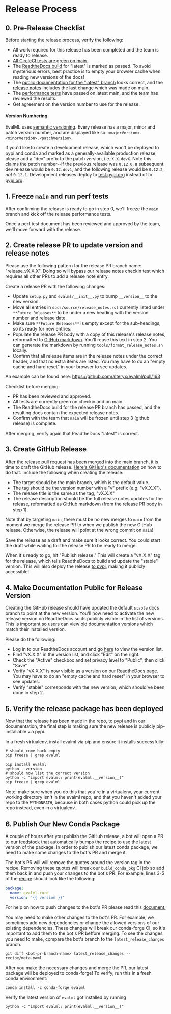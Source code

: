 # Release Process

## 0. Pre-Release Checklist
Before starting the release process, verify the following:
* All work required for this release has been completed and the team is ready to release.
* [All CircleCI tests are green on main](https://app.circleci.com/pipelines/github/alteryx/evalml?branch=main).
* The [ReadtheDocs build](https://readthedocs.com/projects/feature-labs-inc-evalml/builds/) for "latest" is marked as passed. To avoid mysterious errors, best practice is to empty your browser cache when reading new versions of the docs!
* The [public documentation for the "latest" branch](https://evalml.featurelabs.com/en/latest/) looks correct, and the [release notes](https://evalml.featurelabs.com/en/latest/release_notes.html) includes the last change which was made on main.
* The [performance tests](https://github.com/FeatureLabs/evalml_looking_glass) have passed on latest main, and the team has reviewed the results.
* Get agreement on the version number to use for the release.

#### Version Numbering

EvalML uses [semantic versioning](https://semver.org/). Every release has a major, minor and patch version number, and are displayed like so: `<majorVersion>.<minorVersion>.<patchVersion>`.

If you'd like to create a development release, which won't be deployed to pypi and conda and marked as a generally-available production release, please add a "dev" prefix to the patch version, i.e. `X.X.devX`. Note this claims the patch number--if the previous release was `0.12.0`, a subsequent dev release would be `0.12.dev1`, and the following release would be `0.12.2`, *not* `0.12.1`. Development releases deploy to [test.pypi.org](https://test.pypi.org/project/evalml/) instead of to [pypi.org](https://pypi.org/project/evalml).

## 1. Freeze `main` and run perf tests
After confirming the release is ready to go in step 0, we'll freeze the `main` branch and kick off the release performance tests.

Once a perf test document has been reviewed and approved by the team, we'll move forward with the release.

## 2. Create release PR to update version and release notes
Please use the following pattern for the release PR branch name: "release_vX.X.X". Doing so will bypass our release notes checkin test which requires all other PRs to add a release note entry.

Create a release PR with the following changes:
* Update `setup.py` and `evalml/__init__.py` to bump `__version__` to the new version.
* Move all entries in `docs/source/release_notes.rst` currently listed under `**Future Releases**` to be under a new heading with the version number and release date.
* Make sure `**Future Releases**` is empty except for the sub-headings, so its ready for new entries.
* Populate the release PR body with a copy of this release's release notes, reformatted to [GitHub markdown](https://guides.github.com/features/mastering-markdown/). You'll reuse this text in step 2. You can generate the markdown by running `tools/format_release_notes.sh` locally.
* Confirm that all release items are in the release notes under the correct header, and that no extra items are listed. You may have to do an "empty cache and hard reset" in your browser to see updates.

An example can be found here: https://github.com/alteryx/evalml/pull/163

Checklist before merging:
* PR has been reviewed and approved.
* All tests are currently green on checkin and on main.
* The ReadtheDocs build for the release PR branch has passed, and the resulting docs contain the expected release notes.
* Confirm with the team that `main` will be frozen until step 3 (github release) is complete.

After merging, verify again that ReadtheDocs "latest" is correct.

## 3. Create GitHub Release
After the release pull request has been merged into the main branch, it is time to draft the GitHub release. [Here's GitHub's documentation](https://help.github.com/en/github/administering-a-repository/managing-releases-in-a-repository#creating-a-release) on how to do that. Include the following when creating the release:
* The target should be the main branch, which is the default value.
* The tag should be the version number with a "v" prefix (e.g. "vX.X.X").
* The release title is the same as the tag, "vX.X.X"
* The release description should be the full release notes updates for the release, reformatted as GitHub markdown (from the release PR body in step 1).

Note that by targeting `main`, there must be no new merges to `main` from the moment we merge the release PR to when we publish the new GitHub release. Otherwise, the release will point at the wrong commit on `main`!

Save the release as a draft and make sure it looks correct. You could start the draft while waiting for the release PR to be ready to merge.

When it's ready to go, hit "Publish release." This will create a "vX.X.X" tag for the release, which tells ReadtheDocs to build and update the "stable" version. This will also deploy the release [to pypi](https://pypi.org/project/evalml/), making it publicly accessible!

## 4. Make Documentation Public for Release Version
Creating the GitHub release should have updated the default `stable` docs branch to point at the new version. You'll now need to activate the new release version on ReadtheDocs so its publicly visible in the list of versions. This is important so users can view old documentation versions which match their installed version.

Please do the following:
* Log in to our ReadtheDocs account and go [here](https://readthedocs.com/projects/feature-labs-inc-evalml/versions/) to view the version list.
* Find "vX.X.X" in the version list, and click "Edit" on the right.
* Check the "Active" checkbox and set privacy level to "Public", then click "Save"
* Verify "vX.X.X" is now visible as a version on our ReadtheDocs page. You may have to do an "empty cache and hard reset" in your browser to see updates.
* Verify "stable" corresponds with the new version, which should've been done in step 2.

## 5. Verify the release package has been deployed
Now that the release has been made in the repo, to pypi and in our documentation, the final step is making sure the new release is publicly pip-installable via pypi.

In a fresh virtualenv, install evalml via pip and ensure it installs successfully:
```shell
# should come back empty
pip freeze | grep evalml

pip install evalml
python --version
# should now list the correct version
python -c "import evalml; print(evalml.__version__)"
pip freeze | grep evalml
```

Note: make sure when you do this that you're in a virtualenv, your current working directory isn't in the evalml repo, and that you haven't added your repo to the `PYTHONPATH`, because in both cases python could pick up the repo instead, even in a virtualenv.

## 6. Publish Our New Conda Package

A couple of hours after you publish the GitHub release, a bot will open a PR to our [feedstock](https://github.com/conda-forge/evalml-core-feedstock) that automatically
bumps the recipe to use the latest version of the package.
In order to publish our latest conda package, we need to make some changes to the bot's PR and merge it.

The bot's PR will will remove the quotes around the version tag in the recipe.
Removing these quotes will break our `build_conda_pkg` CI job so add them back in and push your changes to the bot's PR. 
For example, lines 3-5 of the [recipe](https://github.com/conda-forge/evalml-core-feedstock/blob/master/recipe/meta.yaml) should look like the following:
```yaml
package:
  name: evalml-core
  version: '{{ version }}'
```
For help on how to push changes to the bot's PR please read this [document.](https://conda-forge.org/docs/maintainer/updating_pkgs.html#pushing-to-regro-cf-autotick-bot-branch)

You may need to make other changes to the bot's PR. For example, we sometimes add new dependencies or change the allowed
versions of our existing dependencies. These changes will break our conda-forge CI, so it's important to add them to the
bot's PR beffore merging. To see the changes you need to make, compare the bot's branch to the `latest_release_changes` branch.

```shell script
git diff <bot-pr-branch-name> latest_release_changes -- recipe/meta.yaml
```


After you make the necessary changes and merge the PR, our latest package will be deployed to conda-forge! To verify, run this in a fresh conda environment:

```shell
conda install -c conda-forge evalml
```

Verify the latest version of `evalml` got installed by running 

```shell
python -c "import evalml; print(evalml.__version__)"
```
